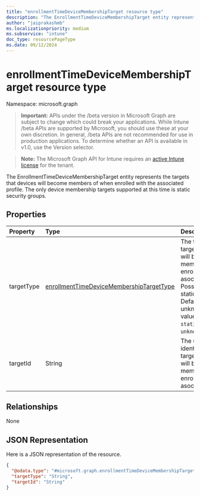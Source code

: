```yaml
---
title: "enrollmentTimeDeviceMembershipTarget resource type"
description: "The EnrollmentTimeDeviceMembershipTarget entity represents the targets that devices will become members of when enrolled with the associated profile. The only device membership targets supported at this time is static security groups."
author: "jaiprakashmb"
ms.localizationpriority: medium
ms.subservice: "intune"
doc_type: resourcePageType
ms.date: 09/12/2024
---
```


# enrollmentTimeDeviceMembershipTarget resource type

Namespace: microsoft.graph

> **Important:** APIs under the /beta version in Microsoft Graph are subject to change which could break your applications. While Intune /beta APIs are supported by Microsoft, you should use these at your own discretion. In general, /beta APIs are not recommended for use in production applications. To determine whether an API is available in v1.0, use the Version selector.

> **Note:** The Microsoft Graph API for Intune requires an [active Intune license](https://go.microsoft.com/fwlink/?linkid=839381) for the tenant.

The EnrollmentTimeDeviceMembershipTarget entity represents the targets that devices will become members of when enrolled with the associated profile. The only device membership targets supported at this time is static security groups.

## Properties
|Property|Type|Description|
|:---|:---|:---|
|targetType|[enrollmentTimeDeviceMembershipTargetType](../resources/intune-shared-enrollmenttimedevicemembershiptargettype.md)|The type of the targets that devices will become members of when enrolled with the asociated profile. Possible values are staticSecurityGroup. Default value : unknown. Possible values are: `unknown`, `staticSecurityGroup`, `unknownFutureValue`.|
|targetId|String|The unique identifiers of the targets that devices will become members of when enrolled with the asociated profile.|

## Relationships
None

## JSON Representation
Here is a JSON representation of the resource.
<!-- {
  "blockType": "resource",
  "@odata.type": "microsoft.graph.enrollmentTimeDeviceMembershipTarget"
}
-->
``` json
{
  "@odata.type": "#microsoft.graph.enrollmentTimeDeviceMembershipTarget",
  "targetType": "String",
  "targetId": "String"
}
```
